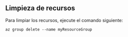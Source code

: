 ## <a name="clean-up-resources"></a>Limpieza de recursos

Para limpiar los recursos, ejecute el comando siguiente:

```azurecli-interactive
az group delete --name myResourceGroup
```

